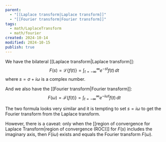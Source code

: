 ```yaml
---
parent:
  - "[[Laplace transform|Laplace transform]]"
  - "[[Fourier transform|Fourier transform]]"
tags:
  - math/LaplaceTransform
  - math/fourier
created: 2024-10-14
modified: 2024-10-15
publish: true
---
```

We have the bilateral [[Laplace transform|Laplace transform]]:
$$
F(s) = \mathcal{L}\{f(t)\} = \int_{t=-\infty}^\infty e^{-st} f(t) \, dt
$$
where $s = \sigma + i\omega$ is a complex number.

And we also have the [[Fourier transform|Fourier transform]]:
$$
F(\omega) = \mathcal{F}\{f(t)\} = \int_{t=-\infty}^\infty e^{-i \omega t} f(t) \, dt
$$

The two formula looks very similar and it is tempting to set $s = i \omega$ to get the Fourier transform from the Laplace transform.

However, there is a caveat: only when the [[region of convergence for Laplace Transform|region of convergence (ROC)]] for $F(s)$ includes the imaginary axis, then $F(i\omega)$ exists and equals the Fourier transform $F(\omega)$.